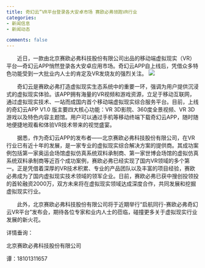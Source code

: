 ```yaml
---
title: 奇幻云”VR平台登录各大安卓市场 赛欧必弗领跑VR行业
categories:
- 新闻信息
- 新闻动态

comments: false
---
```

　　近日，一款由北京赛欧必弗科技股份有限公司出品的移动端虚拟现实（VR）平台—奇幻云APP悄然登录各大安卓应用市场。奇幻云APP自上线后，凭借众多特色功能受到一大批业内人士的肯定及VR发烧友的强烈关注。
<img src="/css/images/news/news151117.png">


　　奇幻云是赛欧必弗打造虚拟现实生态系统中的重要一环，强调为用户提供沉浸式的虚拟现实体验。该APP拥有海量的VR视频和游戏资源，立足于移动互联网，通过虚拟现实技术、一站而成国内首个移动端虚拟现实综合服务平台。目前，上线的奇幻云APP V1.0 版主要四大核心功能：VR 3D影院、360度全景视频、VR 3D游戏以及特色内容主题馆。用户可以通过手机等移动终端下载奇幻云APP，随时随地便捷地观看和体验VR技术带来的视觉盛宴。

　　据悉，作为奇幻云APP的发布者——北京赛欧必弗科技股份有限公司，在VR行业已有近十年的发展，是一家专业的虚拟现实综合解决方案的提供商。其成功案例包括第一家奥运会场馆虚拟仿真系统双料承制商、第一家世博会场馆的虚拟仿真系统双料承制商等近百个成功案例，赛欧必弗已经实现了国内VR领域的多个第一。正是凭借着深厚的VR技术积累、专业的产品团队以及丰富的项目经验，赛欧必弗成为了国内虚拟现实技术领域的领军企业。日前，赛欧必弗已获中搜创投领投的首轮融资2000万，双方未来将在虚拟现实领域达成深度合作，共同发展和挖掘虚拟现实行业。

　　此外，北京赛欧必弗科技股份有限公司将于近期举行“启航同行-赛欧必弗奇幻云VR平台”发布会，期待各位专家和业内人士的莅临，碰撞更多关于虚拟现实行业发展的新火花。

详情垂询：

北京赛欧必弗科技股份有限公司

谭：18101311657